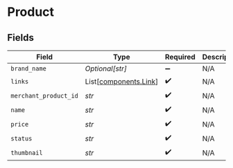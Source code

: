 # Product


## Fields

| Field                                                    | Type                                                     | Required                                                 | Description                                              |
| -------------------------------------------------------- | -------------------------------------------------------- | -------------------------------------------------------- | -------------------------------------------------------- |
| `brand_name`                                             | *Optional[str]*                                          | :heavy_minus_sign:                                       | N/A                                                      |
| `links`                                                  | List[[components.Link](../../models/components/link.md)] | :heavy_check_mark:                                       | N/A                                                      |
| `merchant_product_id`                                    | *str*                                                    | :heavy_check_mark:                                       | N/A                                                      |
| `name`                                                   | *str*                                                    | :heavy_check_mark:                                       | N/A                                                      |
| `price`                                                  | *str*                                                    | :heavy_check_mark:                                       | N/A                                                      |
| `status`                                                 | *str*                                                    | :heavy_check_mark:                                       | N/A                                                      |
| `thumbnail`                                              | *str*                                                    | :heavy_check_mark:                                       | N/A                                                      |